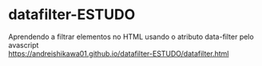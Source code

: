 # datafilter-ESTUDO
Aprendendo a filtrar elementos no HTML usando o atributo data-filter  pelo avascript<br>
https://andreishikawa01.github.io/datafilter-ESTUDO/datafilter.html
